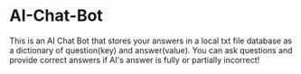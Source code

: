 # AI-Chat-Bot

This is an AI Chat Bot that stores your answers in a local txt file database as a dictionary of question(key) and answer(value).
You can ask questions and provide correct answers if AI's answer is fully or partially incorrect!
